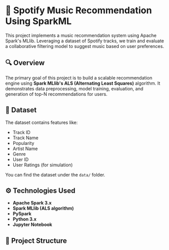 # 🎵 Spotify Music Recommendation Using SparkML

This project implements a music recommendation system using Apache Spark's MLlib. Leveraging a dataset of Spotify tracks, we train and evaluate a collaborative filtering model to suggest music based on user preferences.

## 🔍 Overview

The primary goal of this project is to build a scalable recommendation engine using **Spark MLlib's ALS (Alternating Least Squares)** algorithm. It demonstrates data preprocessing, model training, evaluation, and generation of top-N recommendations for users.

## 📁 Dataset

The dataset contains features like:

- Track ID
- Track Name
- Popularity
- Artist Name
- Genre
- User ID
- User Ratings (for simulation)

You can find the dataset under the `data/` folder.

## ⚙️ Technologies Used

- **Apache Spark 3.x**
- **Spark MLlib (ALS algorithm)**
- **PySpark**
- **Python 3.x**
- **Jupyter Notebook**

## 🧪 Project Structure

